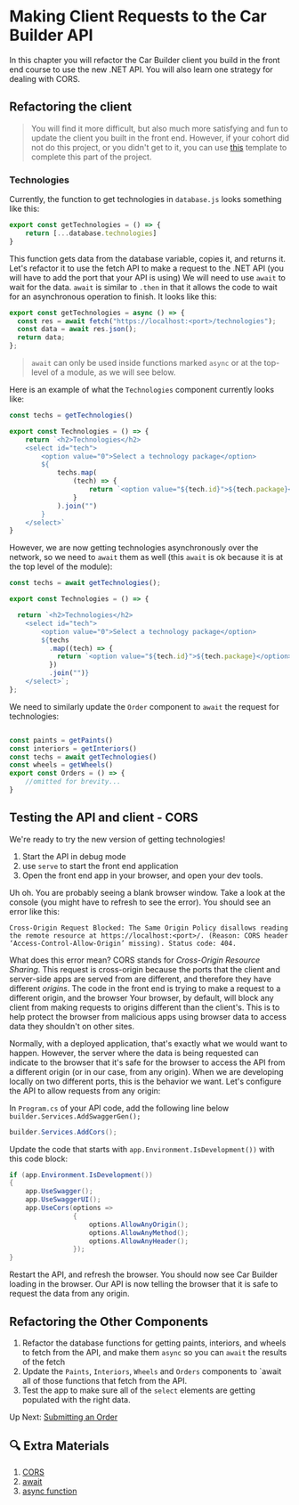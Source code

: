 # Making Client Requests to the Car Builder API
In this chapter you will refactor the Car Builder client you build in the front end course to use the new .NET API. You will also learn one strategy for dealing with CORS. 

## Refactoring the client
> You will find it more difficult, but also much more satisfying and fun to update the client you built in the front end. However, if your cohort did not do this project, or you didn't get to it, you can use [this](https://github.com/nashville-software-school/car-builder) template to complete this part of the project. 

### Technologies
Currently, the function to get technologies in `database.js` looks something like this:
``` javascript
export const getTechnologies = () => {
    return [...database.technologies]
}
```
This function gets data from the database variable, copies it, and returns it. Let's refactor it to use the fetch API to make a request to the .NET API (you will have to add the port that your API is using) We will need to use `await` to wait for the data. `await` is similar to `.then` in that it allows the code to wait for an asynchronous operation to finish. It looks like this:
``` javascript
export const getTechnologies = async () => {
  const res = await fetch("https://localhost:<port>/technologies");
  const data = await res.json();
  return data;
};
```

>`await` can only be used inside functions marked `async` or at the top-level of a module, as we will see below.

Here is an example of what the `Technologies` component currently looks like:
``` javascript
const techs = getTechnologies()

export const Technologies = () => {
    return `<h2>Technologies</h2>
    <select id="tech">
        <option value="0">Select a technology package</option>
        ${
            techs.map(
                (tech) => {
                    return `<option value="${tech.id}">${tech.package}</option>`
                }
            ).join("")
        }
    </select>`
}
```

However, we are now getting technologies asynchronously over the network, so we need to `await` them as well (this `await` is ok because it is at the top level of the module):

```javascript
const techs = await getTechnologies();

export const Technologies = () => {

  return `<h2>Technologies</h2>
    <select id="tech">
        <option value="0">Select a technology package</option>
        ${techs
          .map((tech) => {
            return `<option value="${tech.id}">${tech.package}</option>`;
          })
          .join("")}
    </select>`;
};
```
We need to similarly update the `Order` component to `await` the request for technologies:
```javascript

const paints = getPaints()
const interiors = getInteriors()
const techs = await getTechnologies()
const wheels = getWheels()
export const Orders = () => {
    //omitted for brevity...
}
```

## Testing the API and client - CORS
We're ready to try the new version of getting technologies!

1. Start the API in debug mode
1. use `serve` to start the front end application
1. Open the front end app in your browser, and open your dev tools. 

Uh oh. You are probably seeing a blank browser window. Take a look at the console (you might have to refresh to see the error). You should see an error like this:


``` 
Cross-Origin Request Blocked: The Same Origin Policy disallows reading the remote resource at https://localhost:<port>/. (Reason: CORS header ‘Access-Control-Allow-Origin’ missing). Status code: 404.
```
What does this error mean? CORS stands for *Cross-Origin Resource Sharing*. This request is cross-origin because the ports that the client and server-side apps are served from are different, and therefore they have different _origins_. The code in the front end is trying to make a request to a different origin, and the browser Your browser, by default, will block any client from making requests to origins different than the client's. This is to help protect the browser from malicious apps using browser data to access data they shouldn't on other sites. 

Normally, with a deployed application, that's exactly what we would want to happen. However, the server where the data is being requested can indicate to the browser that it's safe for the browser to access the API from a different origin (or in our case, from any origin). When we are developing locally on two different ports, this is the behavior we want. Let's configure the API to allow requests from any origin: 

In `Program.cs` of your API code, add the following line below `builder.Services.AddSwaggerGen();`
``` csharp
builder.Services.AddCors();
```
Update the code that starts with `app.Environment.IsDevelopment())` with this code block:
``` csharp
if (app.Environment.IsDevelopment())
{
    app.UseSwagger();
    app.UseSwaggerUI();
    app.UseCors(options =>
                {
                    options.AllowAnyOrigin();
                    options.AllowAnyMethod();
                    options.AllowAnyHeader();
                });
}
```
Restart the API, and refresh the browser. You should now see Car Builder loading in the browser. Our API is now telling the browser that it is safe to request the data from any origin.  

## Refactoring the Other Components
1. Refactor the database functions for getting paints, interiors, and wheels to fetch from the API, and make them `async` so you can `await` the results of the fetch
1. Update the `Paints`, `Interiors`, `Wheels` and `Orders` components to `await all of those functions that fetch from the API. 
1. Test the app to make sure all of the `select` elements are getting populated with the right data. 


Up Next: [Submitting an Order](./car-builder-submit-order.md)
## 🔍  Extra Materials
1. [CORS](https://developer.mozilla.org/en-US/docs/Web/HTTP/CORS)
1. [await](https://developer.mozilla.org/en-US/docs/Web/JavaScript/Reference/Operators/await)
1. [async function](https://developer.mozilla.org/en-US/docs/Web/JavaScript/Reference/Statements/async_function)